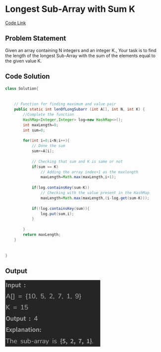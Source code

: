 # Longest Sub-Array with Sum K

[Code Link](https://www.geeksforgeeks.org/problems/longest-sub-array-with-sum-k0809/1?utm_source=youtube&utm_medium=collab_striver_ytdescription&utm_campaign=longest-sub-array-with-sum-k)

<!-- [Youtube Link](https://www.youtube.com/watch?v=TYT5TJSfGlo&ab_channel=Technosage) -->

## Problem Statement

Given an array containing N integers and an integer K., Your task is to find the length of the longest Sub-Array with the sum of the elements equal to the given value K.

## Code Solution

```java
class Solution{


    // Function for finding maximum and value pair
    public static int lenOfLongSubarr (int A[], int N, int K) {
        //Complete the function
        HashMap<Integer,Integer> log=new HashMap<>();
        int maxLength=0;
        int sum=0;

        for(int i=0;i<N;i++){
            // Done the sum
            sum+=A[i];

            // Checking that sum and K is same or not
            if(sum == K)
                // Adding the array index+1 as the maxlength
                maxLength=Math.max(maxLength,i+1);

            if(log.containsKey(sum-K))
                // Checking with the value present in the HashMap
                maxLength=Math.max(maxLength,(i-log.get(sum-K)));

            if(!log.containsKey(sum)){
                log.put(sum,i);
            }

        }
        return maxLength;
    }


}
```

## Output

![Output](image-36.png)
